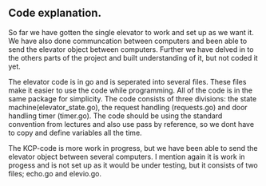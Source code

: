 ## Code explanation.

So far we have gotten the single elevator to work and set up as we want it. 
We have also done communcation between computers and been able to send the elevator object between computers. 
Further we have delved in to the others parts of the project and built understanding of it, but not coded it yet.

The elevator code is in go and is seperated into several files. These files make it easier to use the code while programming. All of the code is in the same package for simplicity. 
The code consists of three divisions: the state machine(elevator_state.go), the request handling (requests.go) and door handling timer (timer.go). 
The code should be using the standard convention from lectures and also use pass by reference, so we dont have to copy and define variables all the time.

The KCP-code is more work in progress, but we have been able to send the elevator object between several computers. I mention again it is work in progess and is not set up as it would be under testing, but it consists of two files; echo.go and elevio.go.
